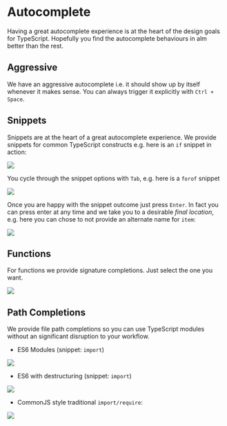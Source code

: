 # Autocomplete

Having a great autocomplete experience is at the heart of the design goals for TypeScript. Hopefully you find the autocomplete behaviours in alm better than the rest.

## Aggressive
We have an aggressive autocomplete i.e. it should show up by itself whenever it makes sense. You can always trigger it explicitly with `Ctrl + Space`.

## Snippets
Snippets are at the heart of a great autocomplete experience. We provide snippets for common TypeScript constructs e.g. here is an `if` snippet in action:

![](https://raw.githubusercontent.com/alm-tools/alm-tools.github.io/master/screens/autocomplete/snippetBasic.gif)

You cycle through the snippet options with `Tab`, e.g. here is a `forof` snippet

![](https://raw.githubusercontent.com/alm-tools/alm-tools.github.io/master/screens/autocomplete/snippetAdvanced.gif)

Once you are happy with the snippet outcome just press `Enter`. In fact you can press enter at any time and we take you to a desirable *final location*, e.g. here you can chose to not provide an alternate name for `item`:

![](https://raw.githubusercontent.com/alm-tools/alm-tools.github.io/master/screens/autocomplete/snippetAbort.gif)

## Functions
For functions we provide signature completions. Just select the one you want.

![](https://raw.githubusercontent.com/alm-tools/alm-tools.github.io/master/screens/autocomplete/function.gif)

## Path Completions
We provide file path completions so you can use TypeScript modules without an significant disruption to your workflow.

* ES6 Modules (snippet: `import`)

![](https://raw.githubusercontent.com/alm-tools/alm-tools.github.io/master/screens/autocomplete/es.gif)

* ES6 with destructuring (snippet: `import`)

![](https://raw.githubusercontent.com/alm-tools/alm-tools.github.io/master/screens/autocomplete/destructure.gif)

* CommonJS style traditional `import/require`:

![](https://raw.githubusercontent.com/alm-tools/alm-tools.github.io/master/screens/autocomplete/commonjs.gif)
